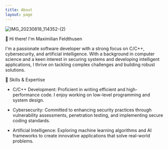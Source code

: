 ```yaml
---
title: About
layout: page
---
```


![IMG_20230818_114352-(2)](https://github.com/maximilianfeldthusen/maximilianfeldthusen.github.io/assets/96908021/e3efa8f5-2304-4cc8-b3ac-cb3c0c960765)

<p>

👋 Hi there! I'm Maximilian Feldthusen  

I'm a passionate software developer with a strong focus on C/C++, cybersecurity, and artificial intelligence. With a background in computer science and a keen interest in securing systems and developing intelligent applications, I thrive on tackling complex challenges and building robust solutions.

 🚀 Skills & Expertise
 
- C/C++ Development: Proficient in writing efficient and high-performance code. I enjoy working on low-level programming and system design.
  
- Cybersecurity: Committed to enhancing security practices through vulnerability assessments, penetration testing, and implementing secure coding standards.
- Artificial Intelligence: Exploring machine learning algorithms and AI frameworks to create innovative applications that solve real-world problems.</p>



